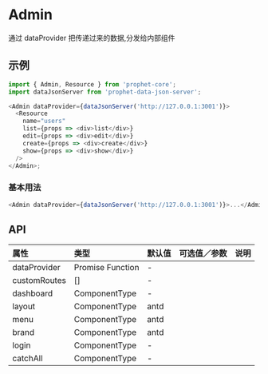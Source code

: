 # Admin

通过 dataProvider 把传递过来的数据,分发给内部组件

## 示例

```js
import { Admin, Resource } from 'prophet-core';
import dataJsonServer from 'prophet-data-json-server';

<Admin dataProvider={dataJsonServer('http://127.0.0.1:3001')}>
  <Resource
    name="users"
    list={props => <div>list</div>}
    edit={props => <div>edit</div>}
    create={props => <div>create</div>}
    show={props => <div>show</div>}
  />
</Admin>;
```

### 基本用法

```js
<Admin dataProvider={dataJsonServer('http://127.0.0.1:3001')}>...</Admin>
```

## API

| 属性         | 类型             | 默认值 | 可选值／参数 | 说明 |
| :----------- | :--------------- | :----- | :----------- | :--- |
| dataProvider | Promise Function | -      |              |      |
| customRoutes | []               | -      |              |      |
| dashboard    | ComponentType    | -      |              |      |
| layout       | ComponentType    | antd   |              |      |
| menu         | ComponentType    | antd   |              |      |
| brand        | ComponentType    | antd   |              |      |
| login        | ComponentType    | -      |              |      |
| catchAll     | ComponentType    | -      |              |      |
